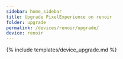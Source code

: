 ```yaml
---
sidebar: home_sidebar
title: Upgrade PixelExperience on renoir
folder: upgrade
permalink: /devices/renoir/upgrade/
device: renoir
---
```

{% include templates/device_upgrade.md %}
